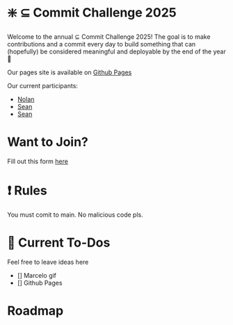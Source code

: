 # :sparkle: $\subseteq$ Commit Challenge 2025
Welcome to the annual $\subseteq$ Commit Challenge 2025! The goal is to make contributions and a commit every day to build something that can (hopefully) be considered meaningful and deployable by the end of the year 🚀

Our pages site is available on [Github Pages](https://subset-ucsd.github.io/Commit-Challenge-2025/)

Our current participants:
- [Nolan](https://github.com/NolanChai)
- [Sean](https://github.com/SheepTester)
- [Sean](https://github.com/Sean1572)

# Want to Join?
Fill out this form [here](https://docs.google.com/forms/d/e/1FAIpQLSeI2mfek8_JKCqeqOqzPOCG9EXQH7tBUqhkY5F3WhRp3QKokA/viewform?usp=header)

# :exclamation: Rules
You must comit to main. No malicious code pls.

# :memo: Current To-Dos
Feel free to leave ideas here
- [] Marcelo gif
- [] Github Pages

# Roadmap
